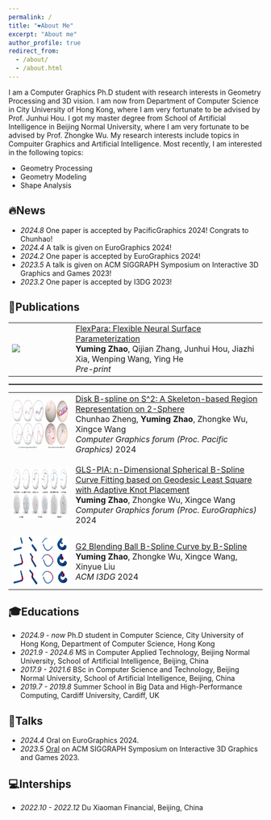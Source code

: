 ```yaml
---
permalink: /
title: "❤️About Me"
excerpt: "About me"
author_profile: true
redirect_from: 
  - /about/
  - /about.html
---
```


I am a Computer Graphics Ph.D student with research interests in Geometry Processing and 3D vision. I am now from Department of Computer Science in City University of Hong Kong, where I am very fortunate to be advised by Prof. Junhui Hou. I got my master degree from School of Artificial Intelligence in Beijing Normal University, where I am very fortunate to be advised by Prof. Zhongke Wu. My research interests include topics in Compuiter Graphics and Artificial Intelligence. Most recently, I am interested in the following topics:
* Geometry Processing
* Geometry Modeling
* Shape Analysis

🔥News
------
* *2024.8* One paper is accepted by PacificGraphics 2024! Congrats to Chunhao!
* *2024.4* A talk is given on EuroGraphics 2024!
* *2024.2* One paper is accepted by EuroGraphics 2024!
* *2023.5* A talk is given on ACM SIGGRAPH Symposium on Interactive 3D Graphics and Games 2023!
* *2023.2* One paper is accepted by I3DG 2023!

📝Publications
------

<table style="border: none;">
  <tbody>
    <tr>
      <td style="border: none;" width="25%">
        <img src="images/flexpara.png" height="100">
      </td>
      <td style="border: none;" width="75%" valign="middle">
        <a href="https://arxiv.org/abs/2504.19210">
          <papertitle><font size="3">FlexPara: Flexible Neural Surface Parameterization</font></papertitle>
        </a>
        <br>
        <font size="3"><strong>Yuming Zhao</strong>, Qijian Zhang, Junhui Hou, Jiazhi Xia, Wenping Wang, Ying He</font>
        <br>
        <font size="3"><em>Pre-print</em></font>
      </td>
    </tr>
  </tbody>
</table>

<hr style="border: 1.0px solid grey;"/>

<table style="border: none;">
  <tbody>
    <tr>
      <td style="border: none;" width="25%">
        <img src="images/dbsc.png" height="100">
      </td>
      <td style="border: none;" width="75%" valign="middle">
        <a href="https://onlinelibrary.wiley.com/doi/full/10.1111/cgf.15239">
          <papertitle><font size="3">Disk B-spline on S^2: A Skeleton-based Region Representation on 2-Sphere</font></papertitle>
        </a>
        <br>
        <font size="3">Chunhao Zheng, <strong>Yuming Zhao</strong>, Zhongke Wu, Xingce Wang</font>
        <br>
        <font size="3"><em>Computer Graphics forum (Proc. Pacific Graphics)</em> 2024</font>
      </td>
    </tr>
    <tr style="height: 15px; background: transparent; border: none;">
      <td colspan="2" style="border: none; padding: 0;"></td>
    </tr>
    <tr>
      <td style="border: none;" width="25%">
        <img src="images/GLS-PIA.png" height="100">
      </td>
      <td style="border: none;" width="75%" valign="middle">
        <a href="https://onlinelibrary.wiley.com/doi/full/10.1111/cgf.15021">
          <papertitle><font size="3">GLS-PIA: n-Dimensional Spherical B-Spline Curve Fitting based on Geodesic Least Square with Adaptive Knot Placement</font></papertitle>
        </a>
        <br>
        <font size="3"><strong>Yuming Zhao</strong>, Zhongke Wu, Xingce Wang</font>
        <br>
        <font size="3"><em>Computer Graphics forum (Proc. EuroGraphics)</em> 2024</font>
      </td>
    </tr>
    <tr style="height: 15px; background: transparent; border: none;">
      <td colspan="2" style="border: none; padding: 0;"></td>
    </tr>
    <tr>
      <td style="border: none;" width="25%">
        <img src="images/blending.png" height="100">
      </td>
      <td style="border: none;" width="75%" valign="middle">
        <a href="https://dl.acm.org/doi/abs/10.1145/3585504">
          <papertitle><font size="3">G2 Blending Ball B-Spline Curve by B-Spline</font></papertitle>
        </a>
        <br>
        <font size="3"><strong>Yuming Zhao</strong>, Zhongke Wu, Xingce Wang, Xinyue Liu</font>
        <br>
        <font size="3"><em>ACM I3DG</em> 2024</font>
      </td>
    </tr>
  </tbody>
</table>

🎓Educations
------
* *2024.9 - now*
  Ph.D student in Computer Science,
  City University of Hong Kong, Department of Computer Science, Hong Kong 
* *2021.9 - 2024.6*
  MS in Computer Applied Technology,
  Beijing Normal University, School of Artificial Intelligence, Beijing, China 
* *2017.9 - 2021.6* BSc in Computer Science and Technology, Beijing Normal University, School of Artificial Intelligence, Beijing, China
* *2019.7 - 2019.8* Summer School in Big Data and High-Performance Computing, Cardiff University, Cardiff, UK
  
💬Talks
------
* *2024.4* Oral on EuroGraphics 2024.
* *2023.5* [Oral](https://www.youtube.com/watch?v=m8rggUd7cAQ&t=11s) on ACM SIGGRAPH Symposium on Interactive 3D Graphics and Games 2023.

💻Interships
------
* *2022.10 - 2022.12* Du Xiaoman Financial, Beijing, China
